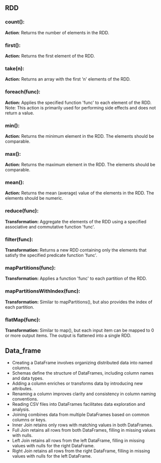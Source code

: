## RDD

### **count():**
**Action**: Returns the number of elements in the RDD.

### first():
**Action:** Returns the first element of the RDD.

### take(n):
**Action:** Returns an array with the first 'n' elements of the RDD.

### foreach(func):
**Action:** Applies the specified function 'func' to each element of the RDD. Note: This action is primarily used for performing side effects and does not return a value.

### min():
**Action:** Returns the minimum element in the RDD. The elements should be comparable.

### max():
**Action:** Returns the maximum element in the RDD. The elements should be comparable.

### mean():
**Action:** Returns the mean (average) value of the elements in the RDD. The elements should be numeric.

### reduce(func):
**Transformation:** Aggregate the elements of the RDD using a specified associative and commutative function 'func'.

### filter(func):
**Transformation:** Returns a new RDD containing only the elements that satisfy the specified predicate function 'func'.

### mapPartitions(func):
**Transformation:** Applies a function 'func' to each partition of the RDD.

### mapPartitionsWithIndex(func):
**Transformation:** Similar to mapPartitions(), but also provides the index of each partition.

### flatMap(func):
**Transformation:** Similar to map(), but each input item can be mapped to 0 or more output items. The output is flattened into a single RDD.


## Data_frame

* Creating a DataFrame involves organizing distributed data into named columns.
* Schemas define the structure of DataFrames, including column names and data types.
* Adding a column enriches or transforms data by introducing new attributes.
* Renaming a column improves clarity and consistency in column naming conventions.
* Reading CSV files into DataFrames facilitates data exploration and analysis.
* Joining combines data from multiple DataFrames based on common columns or keys.
* Inner Join retains only rows with matching values in both DataFrames.
* Full Join retains all rows from both DataFrames, filling in missing values with nulls.
* Left Join retains all rows from the left DataFrame, filling in missing values with nulls for the right DataFrame.
* Right Join retains all rows from the right DataFrame, filling in missing values with nulls for the left DataFrame.